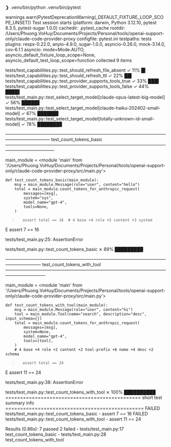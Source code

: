 ❯ .venv/bin/python .venv/bin/pytest

  warnings.warn(PytestDeprecationWarning(_DEFAULT_FIXTURE_LOOP_SCOPE_UNSET))
Test session starts (platform: darwin, Python 3.12.10, pytest 8.3.5, pytest-sugar 1.0.0)
cachedir: .pytest_cache
rootdir: /Users/Phuong.VoHuy/Documents/Projects/Personal/tools/openai-support-only/claude-code-provider-proxy
configfile: pytest.ini
testpaths: tests
plugins: respx-0.22.0, anyio-4.9.0, sugar-1.0.0, asyncio-0.26.0, mock-3.14.0, cov-6.1.1
asyncio: mode=Mode.AUTO, asyncio_default_fixture_loop_scope=None, asyncio_default_test_loop_scope=function
collected 9 items                                                                                                    

 tests/test_capabilities.py::test_should_refresh_file_absent ✓                                          11% █▎        
 tests/test_capabilities.py::test_should_refresh_ttl ✓                                                  22% ██▎       
 tests/test_capabilities.py::test_provider_supports_tools_true ✓                                        33% ███▍      
 tests/test_capabilities.py::test_provider_supports_tools_false ✓                                       44% ████▌     
 tests/test_main.py::test_select_target_model[claude-opus-latest-big-model] ✓                           56% █████▋    
 tests/test_main.py::test_select_target_model[claude-haiku-202402-small-model] ✓                        67% ██████▋   
 tests/test_main.py::test_select_target_model[totally-unknown-id-small-model] ✓                         78% ███████▊  

―――――――――――――――――――――――――――――――――――――――――――――― test_count_tokens_basic ―――――――――――――――――――――――――――――――――――――――――――――――

main_module = <module 'main' from '/Users/Phuong.VoHuy/Documents/Projects/Personal/tools/openai-support-only/claude-code-provider-proxy/src/main.py'>

    def test_count_tokens_basic(main_module):
        msg = main_module.Message(role="user", content="hello")
        total = main_module.count_tokens_for_anthropic_request(
            messages=[msg],
            system="sys",
            model_name="gpt-4",
            tools=None,
        )
>       assert total == 16  # 4 base +4 role +5 content +3 system
E       assert 7 == 16

tests/test_main.py:25: AssertionError

 tests/test_main.py::test_count_tokens_basic ⨯                                                          89% ████████▉ 

―――――――――――――――――――――――――――――――――――――――――――― test_count_tokens_with_tool ―――――――――――――――――――――――――――――――――――――――――――――

main_module = <module 'main' from '/Users/Phuong.VoHuy/Documents/Projects/Personal/tools/openai-support-only/claude-code-provider-proxy/src/main.py'>

    def test_count_tokens_with_tool(main_module):
        msg = main_module.Message(role="user", content="hi")
        tool = main_module.Tool(name="search", description="desc", input_schema={})
        total = main_module.count_tokens_for_anthropic_request(
            messages=[msg],
            system=None,
            model_name="gpt-4",
            tools=[tool],
        )
        # 4 base +4 role +2 content +2 tool-prefix +6 name +4 desc +2 schema
>       assert total == 24
E       assert 11 == 24

tests/test_main.py:38: AssertionError

 tests/test_main.py::test_count_tokens_with_tool ⨯                                                     100% ██████████
============================================== short test summary info ===============================================
FAILED tests/test_main.py::test_count_tokens_basic - assert 7 == 16
FAILED tests/test_main.py::test_count_tokens_with_tool - assert 11 == 24

Results (0.86s):
       7 passed
       2 failed
         - tests/test_main.py:17 test_count_tokens_basic
         - tests/test_main.py:28 test_count_tokens_with_tool